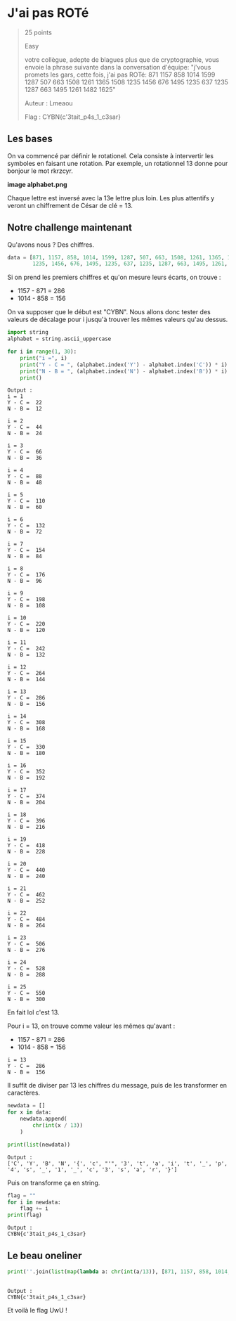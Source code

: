 # J'ai pas ROTé

> 25 points
>
> Easy
> 
> votre collègue, adepte de blagues plus que de cryptographie, vous envoie la phrase suivante dans la conversation d'équipe: "j'vous promets les gars, cette fois, j'ai pas ROTé: 871 1157 858 1014 1599 1287 507 663 1508 1261 1365 1508 1235 1456 676 1495 1235 637 1235 1287 663 1495 1261 1482 1625"
> 
> Auteur : Lmeaou
>
> Flag : CYBN{c'3tait_p4s_1_c3sar}

## Les bases

On va commencé par définir le rotationel. Cela consiste à intervertir les symboles en faisant une rotation. Par exemple, un rotationnel 13 donne pour bonjour le mot rkrzcyr.

**image alphabet.png**

Chaque lettre est inversé avec la 13e lettre plus loin. Les plus attentifs y veront un chiffrement de César de clé = 13.

## Notre challenge maintenant

Qu'avons nous ? Des chiffres. 

```python
data = [871, 1157, 858, 1014, 1599, 1287, 507, 663, 1508, 1261, 1365, 1508,
        1235, 1456, 676, 1495, 1235, 637, 1235, 1287, 663, 1495, 1261, 1482, 1625]
```

Si on prend les premiers chiffres et qu'on mesure leurs écarts, on trouve :
- 1157 - 871 = 286
- 1014 - 858 = 156

On va supposer que le début est "CYBN". Nous allons donc tester des valeurs de décalage pour i jusqu'à trouver les mêmes valeurs qu'au dessus.

```python
import string
alphabet = string.ascii_uppercase

for i in range(1, 30):
    print("i =", i)
    print("Y - C = ", (alphabet.index('Y') - alphabet.index('C')) * i)
    print("N - B = ", (alphabet.index('N') - alphabet.index('B')) * i)
    print()
```

```
Output :
i = 1
Y - C =  22
N - B =  12

i = 2
Y - C =  44
N - B =  24

i = 3
Y - C =  66
N - B =  36

i = 4
Y - C =  88
N - B =  48

i = 5
Y - C =  110
N - B =  60

i = 6
Y - C =  132
N - B =  72

i = 7
Y - C =  154
N - B =  84

i = 8
Y - C =  176
N - B =  96

i = 9
Y - C =  198
N - B =  108

i = 10
Y - C =  220
N - B =  120

i = 11
Y - C =  242
N - B =  132

i = 12
Y - C =  264
N - B =  144

i = 13
Y - C =  286
N - B =  156

i = 14
Y - C =  308
N - B =  168

i = 15
Y - C =  330
N - B =  180

i = 16
Y - C =  352
N - B =  192

i = 17
Y - C =  374
N - B =  204

i = 18
Y - C =  396
N - B =  216

i = 19
Y - C =  418
N - B =  228

i = 20
Y - C =  440
N - B =  240

i = 21
Y - C =  462
N - B =  252

i = 22
Y - C =  484
N - B =  264

i = 23
Y - C =  506
N - B =  276

i = 24
Y - C =  528
N - B =  288

i = 25
Y - C =  550
N - B =  300
```

En fait lol c'est 13.

Pour i = 13, on trouve comme valeur les mêmes qu'avant : 
- 1157 - 871 = 286
- 1014 - 858 = 156

```
i = 13
Y - C =  286
N - B =  156
```

Il suffit de diviser par 13 les chiffres du message, puis de les transformer en caractères.

```python
newdata = []
for x in data:
    newdata.append(
        chr(int(x / 13))
    )

print(list(newdata))
```

```
Output :
['C', 'Y', 'B', 'N', '{', 'c', "'", '3', 't', 'a', 'i', 't', '_', 'p', '4', 's', '_', '1', '_', 'c', '3', 's', 'a', 'r', '}']
```

Puis on transforme ça en string.

```python
flag = ""
for i in newdata:
    flag += i
print(flag)
```

```
Output :
CYBN{c'3tait_p4s_1_c3sar}
```

## Le beau oneliner

```python
print(''.join(list(map(lambda a: chr(int(a/13)), [871, 1157, 858, 1014, 1599, 1287, 507, 663, 1508, 1261, 1365, 1508,
                                                                       1235, 1456, 676, 1495, 1235, 637, 1235, 1287, 663, 1495, 1261, 1482, 1625]))))  # trivial non
```

```
Output :
CYBN{c'3tait_p4s_1_c3sar}
```

Et voilà le flag UwU !